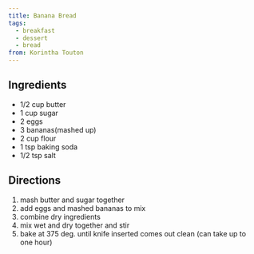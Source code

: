 ```yaml
---
title: Banana Bread
tags:
  - breakfast
  - dessert
  - bread
from: Korintha Touton
---
```


## Ingredients

-   1/2 cup butter
-   1 cup sugar
-   2 eggs
-   3 bananas(mashed up)
-   2 cup flour
-   1 tsp baking soda
-   1/2 tsp salt

## Directions

1.  mash butter and sugar together
2.  add eggs and mashed bananas to mix
3.  combine dry ingredients
4.  mix wet and dry together and stir
5.  bake at 375 deg. until knife inserted comes out clean (can take up to one hour)

